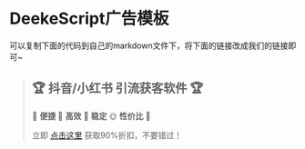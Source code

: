 # DeekeScript广告模板
可以复制下面的代码到自己的markdown文件下，将下面的链接改成我们的链接即可~

> ## 🏆 **抖音/小红书 引流获客软件** 🏆
> 
> 🍦 **便捷** 🚀 **高效** 🐇 **稳定** 🌞 **性价比** 🍭
> 
> 立即 <a href="#" target="_blank">点击这里</a> 获取90%折扣，不要错过！
> 
